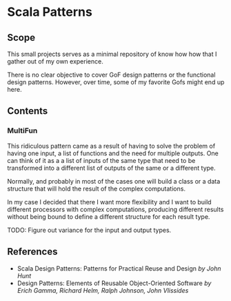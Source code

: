 <h1>Scala Patterns</h1>

<h2>Scope</h2>
This small projects serves as a minimal repository of know how how that I gather out of my own experience.

There is no clear objective to cover GoF design patterns or the functional design patterns. However, over time, some of my favorite Gofs might end up here.

<h2>Contents</h2>

<h3>MultiFun</h3>
This ridiculous pattern came as a result of having to solve the problem of having one input, a list of functions and the need for multiple outputs.
One can think of it as a a list of inputs of the same type that need to be transformed into a different list of outputs of the same or a different type.

Normally, and probably in most of the cases one will build a class or a data structure that will hold the result of the complex computations.

In my case I decided that there I want more flexibility and I want to build different processors with complex computations, producing different results without being bound to define a different structure for each result type.

TODO: Figure out variance for the input and output types.

<h2>References</h2>
<ul>
<li>Scala Design Patterns: Patterns for Practical Reuse and Design <i>by John Hunt</i></li>
<li>Design Patterns: Elements of Reusable Object-Oriented Software <i>by Erich Gamma, Richard Helm, Ralph Johnson, John Vlissides</i></li>
</ul>
